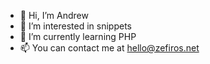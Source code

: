 - 👋 Hi, I’m Andrew
- 👀 I’m interested in snippets
- 🌱 I’m currently learning PHP
- 📫 You can contact me at hello@zefiros.net

<!---
ZEFIROSnet/ZEFIROSnet is a ✨ special ✨ repository because its `README.md` (this file) appears on your GitHub profile.
You can click the Preview link to take a look at your changes.
--->
